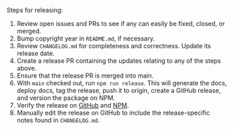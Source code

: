 Steps for releasing:

1. Review open issues and PRs to see if any can easily be fixed, closed, or
   merged.
2. Bump copyright year in `README.md`, if necessary.
3. Review `CHANGELOG.md` for completeness and correctness. Update its
   release date.
4. Create a release PR containing the updates relating to any of the steps
   above.
5. Ensure that the release PR is merged into main.
6. With `main` checked out, run `npm run release`. This will generate the
   docs, deploy docs, tag the release, push it to origin, create a GitHub
   release, and version the package on NPM.
7. Verify the release on
   [GitHub](https://github.com/maxmind/GeoIP2-node/releases) and
   [NPM](https://npmjs.com/package/@maxmind/geoip2-node).
8. Manually edit the release on GitHub to include the release-specific
   notes found in `CHANGELOG.md`.

